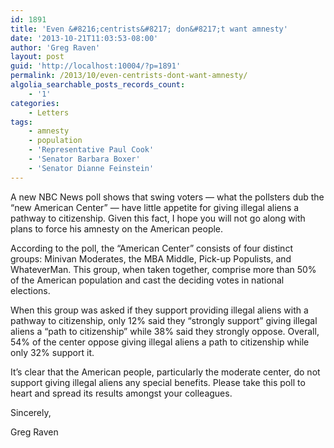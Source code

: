 ```yaml
---
id: 1891
title: 'Even &#8216;centrists&#8217; don&#8217;t want amnesty'
date: '2013-10-21T11:03:53-08:00'
author: 'Greg Raven'
layout: post
guid: 'http://localhost:10004/?p=1891'
permalink: /2013/10/even-centrists-dont-want-amnesty/
algolia_searchable_posts_records_count:
    - '1'
categories:
    - Letters
tags:
    - amnesty
    - population
    - 'Representative Paul Cook'
    - 'Senator Barbara Boxer'
    - 'Senator Dianne Feinstein'
---
```


A new NBC News poll shows that swing voters — what the pollsters dub the “new American Center” — have little appetite for giving illegal aliens a pathway to citizenship. Given this fact, I hope you will not go along with plans to force his amnesty on the American people.  
  
According to the poll, the “American Center” consists of four distinct groups: Minivan Moderates, the MBA Middle, Pick-up Populists, and WhateverMan. This group, when taken together, comprise more than 50% of the American population and cast the deciding votes in national elections.

When this group was asked if they support providing illegal aliens with a pathway to citizenship, only 12% said they “strongly support” giving illegal aliens a “path to citizenship” while 38% said they strongly oppose. Overall, 54% of the center oppose giving illegal aliens a path to citizenship while only 32% support it.

It’s clear that the American people, particularly the moderate center, do not support giving illegal aliens any special benefits. Please take this poll to heart and spread its results amongst your colleagues.

Sincerely,

Greg Raven